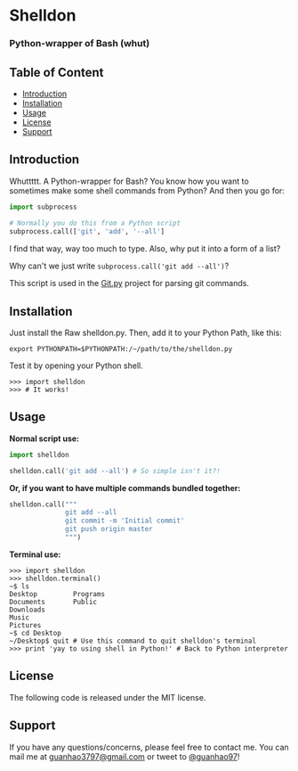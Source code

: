 Shelldon
========
### Python-wrapper of Bash (whut)


Table of Content
----------------
- [Introduction](#intro)
- [Installation](#install)
- [Usage](#usage)
- [License](#license)
- [Support](#support)

Introduction<a name='intro'></a>
--------------------------------
Whuttttt. A Python-wrapper for Bash? You know how you want to sometimes make some shell commands from Python? And then you go for:

```python
import subprocess
  
# Normally you do this from a Python script
subprocess.call(['git', 'add', '--all']
```

I find that way, way too much to type. Also, why put it into a form of a list?

Why can't we just write `subprocess.call('git add --all')`?

This script is used in the [Git.py](https://github.com/maverick97/git.py) project for parsing git commands.

Installation<a name='install'></a>
----------------------------------
Just install the Raw shelldon.py. Then, add it to your Python Path, like this:
```shell
export PYTHONPATH=$PYTHONPATH:/~/path/to/the/shelldon.py
```

Test it by opening your Python shell.

```
>>> import shelldon
>>> # It works!
```

Usage<a name='usage'></a>
-------------------------
**Normal script use:**
```python
import shelldon

shelldon.call('git add --all') # So simple isn't it?!
```

**Or, if you want to have multiple commands bundled together:**
```python
shelldon.call("""
              git add --all
              git commit -m 'Initial commit'
              git push origin master
              """)
```

**Terminal use:**
```shell
>>> import shelldon
>>> shelldon.terminal()
~$ ls
Desktop         Programs
Documents       Public
Downloads
Music
Pictures
~$ cd Desktop
~/Desktop$ quit # Use this command to quit shelldon's terminal
>>> print 'yay to using shell in Python!' # Back to Python interpreter
```

License<a name='license'></a>
-----------------------------
The following code is released under the MIT license.

Support<a name='support'></a>
-----------------------------
If you have any questions/concerns, please feel free to contact me.
You can mail me at guanhao3797@gmail.com or tweet to [@guanhao97](https://twitter.com/guanhao97)!

